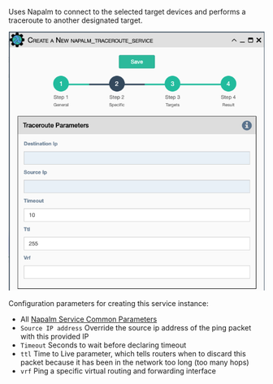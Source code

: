 Uses Napalm to connect to the selected target devices and performs a
traceroute to another designated target.

![Napalm Traceroute Service](../../_static/automation/builtin_service_types/napalm_traceroute.png)

Configuration parameters for creating this service instance:

- All [Napalm Service Common Parameters](napalm_common.md) 
- `Source IP address` Override the source ip address of the ping
  packet with this provided IP
- `Timeout` Seconds to wait before declaring timeout
- `ttl` Time to Live parameter, which tells routers when to discard
  this packet because it has been in the network too long (too many
  hops)
- `vrf` Ping a specific virtual routing and forwarding interface
